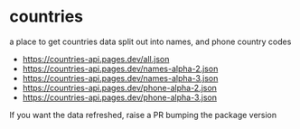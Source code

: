 # countries
a place to get countries data split out into names, and phone country codes


- https://countries-api.pages.dev/all.json
- https://countries-api.pages.dev/names-alpha-2.json
- https://countries-api.pages.dev/names-alpha-3.json
- https://countries-api.pages.dev/phone-alpha-2.json
- https://countries-api.pages.dev/phone-alpha-3.json

If you want the data refreshed, raise a PR bumping the package version
